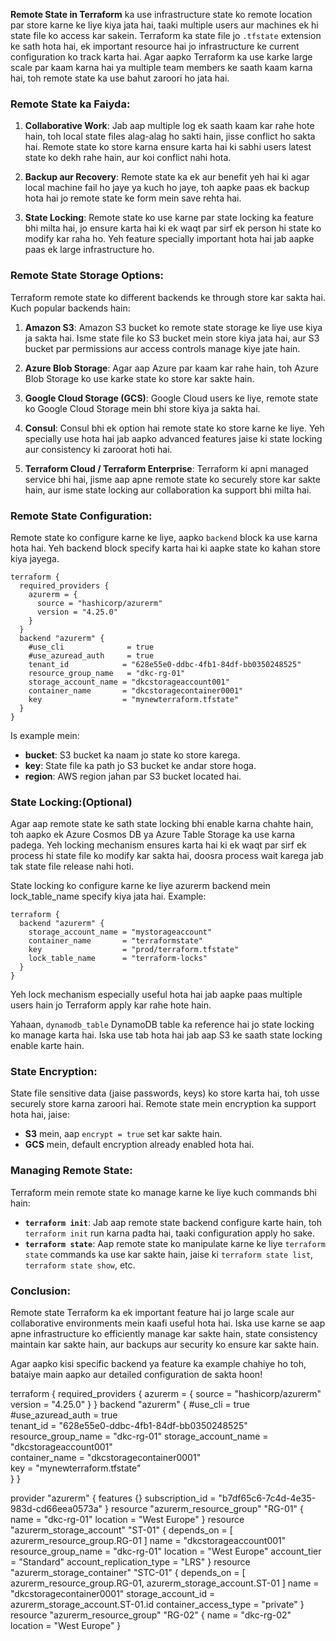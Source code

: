 

**Remote State in Terraform** ka use infrastructure state ko remote location par store karne ke liye kiya jata hai, taaki multiple users aur machines ek hi state file ko access kar sakein. Terraform ka state file jo `.tfstate` extension ke sath hota hai, ek important resource hai jo infrastructure ke current configuration ko track karta hai. Agar aapko Terraform ka use karke large scale par kaam karna hai ya multiple team members ke saath kaam karna hai, toh remote state ka use bahut zaroori ho jata hai.

### Remote State ka Faiyda:

1. **Collaborative Work**:
   Jab aap multiple log ek saath kaam kar rahe hote hain, toh local state files alag-alag ho sakti hain, jisse conflict ho sakta hai. Remote state ko store karna ensure karta hai ki sabhi users latest state ko dekh rahe hain, aur koi conflict nahi hota.

2. **Backup aur Recovery**:
   Remote state ka ek aur benefit yeh hai ki agar local machine fail ho jaye ya kuch ho jaye, toh aapke paas ek backup hota hai jo remote state ke form mein save rehta hai.

3. **State Locking**:
   Remote state ko use karne par state locking ka feature bhi milta hai, jo ensure karta hai ki ek waqt par sirf ek person hi state ko modify kar raha ho. Yeh feature specially important hota hai jab aapke paas ek large infrastructure ho.

### Remote State Storage Options:

Terraform remote state ko different backends ke through store kar sakta hai. Kuch popular backends hain:

1. **Amazon S3**:
   Amazon S3 bucket ko remote state storage ke liye use kiya ja sakta hai. Isme state file ko S3 bucket mein store kiya jata hai, aur S3 bucket par permissions aur access controls manage kiye jate hain.

2. **Azure Blob Storage**:
   Agar aap Azure par kaam kar rahe hain, toh Azure Blob Storage ko use karke state ko store kar sakte hain.

3. **Google Cloud Storage (GCS)**:
   Google Cloud users ke liye, remote state ko Google Cloud Storage mein bhi store kiya ja sakta hai.

4. **Consul**:
   Consul bhi ek option hai remote state ko store karne ke liye. Yeh specially use hota hai jab aapko advanced features jaise ki state locking aur consistency ki zaroorat hoti hai.

5. **Terraform Cloud / Terraform Enterprise**:
   Terraform ki apni managed service bhi hai, jisme aap apne remote state ko securely store kar sakte hain, aur isme state locking aur collaboration ka support bhi milta hai.

### Remote State Configuration:

Remote state ko configure karne ke liye, aapko `backend` block ka use karna hota hai. Yeh backend block specify karta hai ki aapke state ko kahan store kiya jayega.
```
terraform {
  required_providers {
    azurerm = {
      source = "hashicorp/azurerm"
      version = "4.25.0"
    }
  }
  backend "azurerm" {
    #use_cli              = true                                    
    #use_azuread_auth     = true                                    
    tenant_id            = "628e55e0-ddbc-4fb1-84df-bb0350248525"  
    resource_group_name   = "dkc-rg-01"
    storage_account_name = "dkcstorageaccount001"                              
    container_name       = "dkcstoragecontainer0001"                              
    key                  = "mynewterraform.tfstate"               
  }
}
```
Is example mein:
- **bucket**: S3 bucket ka naam jo state ko store karega.
- **key**: State file ka path jo S3 bucket ke andar store hoga.
- **region**: AWS region jahan par S3 bucket located hai.

### State Locking:(Optional)

Agar aap remote state ke sath state locking bhi enable karna chahte hain, toh aapko ek Azure Cosmos DB ya Azure Table Storage ka use karna padega. Yeh locking mechanism ensures karta hai ki ek waqt par sirf ek process hi state file ko modify kar sakta hai, doosra process wait karega jab tak state file release nahi hoti.

State locking ko configure karne ke liye azurerm backend mein lock_table_name specify kiya jata hai. Example:
```
terraform {
  backend "azurerm" {
    storage_account_name = "mystorageaccount"
    container_name       = "terraformstate"
    key                  = "prod/terraform.tfstate"
    lock_table_name      = "terraform-locks"
  }
}
```
Yeh lock mechanism especially useful hota hai jab aapke paas multiple users hain jo Terraform apply kar rahe hote hain.


Yahaan, `dynamodb_table` DynamoDB table ka reference hai jo state locking ko manage karta hai. Iska use tab hota hai jab aap S3 ke saath state locking enable karte hain.

### State Encryption:

State file sensitive data (jaise passwords, keys) ko store karta hai, toh usse securely store karna zaroori hai. Remote state mein encryption ka support hota hai, jaise:
- **S3** mein, aap `encrypt = true` set kar sakte hain.
- **GCS** mein, default encryption already enabled hota hai.

### Managing Remote State:
Terraform mein remote state ko manage karne ke liye kuch commands bhi hain:
- **`terraform init`**: Jab aap remote state backend configure karte hain, toh `terraform init` run karna padta hai, taaki configuration apply ho sake.
- **`terraform state`**: Aap remote state ko manipulate karne ke liye `terraform state` commands ka use kar sakte hain, jaise ki `terraform state list`, `terraform state show`, etc.

### Conclusion:
Remote state Terraform ka ek important feature hai jo large scale aur collaborative environments mein kaafi useful hota hai. Iska use karne se aap apne infrastructure ko efficiently manage kar sakte hain, state consistency maintain kar sakte hain, aur backups aur security ko ensure kar sakte hain.

Agar aapko kisi specific backend ya feature ka example chahiye ho toh, bataiye main aapko aur detailed configuration de sakta hoon!

terraform {
  required_providers {
    azurerm = {
      source = "hashicorp/azurerm"
      version = "4.25.0"
    }
  }
  backend "azurerm" {
    #use_cli              = true                                    
    #use_azuread_auth     = true                                    
    tenant_id            = "628e55e0-ddbc-4fb1-84df-bb0350248525"  
    resource_group_name   = "dkc-rg-01"
    storage_account_name = "dkcstorageaccount001"                              
    container_name       = "dkcstoragecontainer0001"                              
    key                  = "mynewterraform.tfstate"               
  }
}

provider "azurerm" {
  features {}
  subscription_id = "b7df65c6-7c4d-4e35-983d-cd66eea0573a"
}
resource "azurerm_resource_group" "RG-01" {
  name     = "dkc-rg-01"
  location = "West Europe"
}
resource "azurerm_storage_account" "ST-01" {
  depends_on = [ azurerm_resource_group.RG-01 ]
  name                     = "dkcstorageaccount001"
  resource_group_name      = "dkc-rg-01"
  location                 = "West Europe"
  account_tier             = "Standard"
  account_replication_type = "LRS"
}
resource "azurerm_storage_container" "STC-01" {
  depends_on = [ azurerm_resource_group.RG-01, azurerm_storage_account.ST-01 ]
  name                  = "dkcstoragecontainer0001"
  storage_account_id    = azurerm_storage_account.ST-01.id
  container_access_type = "private"
}
resource "azurerm_resource_group" "RG-02" {
  name     = "dkc-rg-02"
  location = "West Europe"
}
